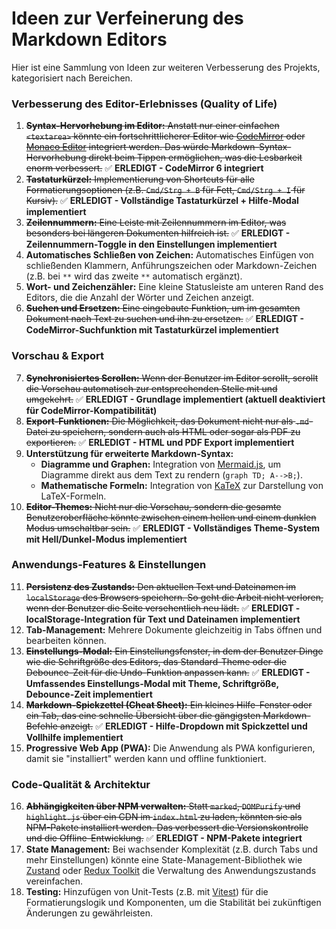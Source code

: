 # Ideen zur Verfeinerung des Markdown Editors

Hier ist eine Sammlung von Ideen zur weiteren Verbesserung des Projekts, kategorisiert nach Bereichen.

### Verbesserung des Editor-Erlebnisses (Quality of Life)

1.  ~~**Syntax-Hervorhebung im Editor:** Anstatt nur einer einfachen `<textarea>` könnte ein fortschrittlicherer Editor wie [CodeMirror](https://codemirror.net/) oder [Monaco Editor](https://microsoft.github.io/monaco-editor/) integriert werden. Das würde Markdown-Syntax-Hervorhebung direkt beim Tippen ermöglichen, was die Lesbarkeit enorm verbessert.~~ ✅ **ERLEDIGT - CodeMirror 6 integriert**
2.  ~~**Tastaturkürzel:** Implementierung von Shortcuts für alle Formatierungsoptionen (z.B. `Cmd/Strg + B` für Fett, `Cmd/Strg + I` für Kursiv).~~ ✅ **ERLEDIGT - Vollständige Tastaturkürzel + Hilfe-Modal implementiert**
3.  ~~**Zeilennummern:** Eine Leiste mit Zeilennummern im Editor, was besonders bei längeren Dokumenten hilfreich ist.~~ ✅ **ERLEDIGT - Zeilennummern-Toggle in den Einstellungen implementiert**
4.  **Automatisches Schließen von Zeichen:** Automatisches Einfügen von schließenden Klammern, Anführungszeichen oder Markdown-Zeichen (z.B. bei `**` wird das zweite `**` automatisch ergänzt).
5.  **Wort- und Zeichenzähler:** Eine kleine Statusleiste am unteren Rand des Editors, die die Anzahl der Wörter und Zeichen anzeigt.
6.  ~~**Suchen und Ersetzen:** Eine eingebaute Funktion, um im gesamten Dokument nach Text zu suchen und ihn zu ersetzen.~~ ✅ **ERLEDIGT - CodeMirror-Suchfunktion mit Tastaturkürzel implementiert**

### Vorschau & Export

7.  ~~**Synchronisiertes Scrollen:** Wenn der Benutzer im Editor scrollt, scrollt die Vorschau automatisch zur entsprechenden Stelle mit und umgekehrt.~~ ✅ **ERLEDIGT - Grundlage implementiert (aktuell deaktiviert für CodeMirror-Kompatibilität)**
8.  ~~**Export-Funktionen:** Die Möglichkeit, das Dokument nicht nur als `.md`-Datei zu speichern, sondern auch als HTML oder sogar als PDF zu exportieren.~~ ✅ **ERLEDIGT - HTML und PDF Export implementiert**
9.  **Unterstützung für erweiterte Markdown-Syntax:**
    *   **Diagramme und Graphen:** Integration von [Mermaid.js](https://mermaid.js.org/), um Diagramme direkt aus dem Text zu rendern (`graph TD; A-->B;`).
    *   **Mathematische Formeln:** Integration von [KaTeX](https://katex.org/) zur Darstellung von LaTeX-Formeln.
10. ~~**Editor-Themes:** Nicht nur die Vorschau, sondern die gesamte Benutzeroberfläche könnte zwischen einem hellen und einem dunklen Modus umschaltbar sein.~~ ✅ **ERLEDIGT - Vollständiges Theme-System mit Hell/Dunkel-Modus implementiert**

### Anwendungs-Features & Einstellungen

11. ~~**Persistenz des Zustands:** Den aktuellen Text und Dateinamen im `localStorage` des Browsers speichern. So geht die Arbeit nicht verloren, wenn der Benutzer die Seite versehentlich neu lädt.~~ ✅ **ERLEDIGT - localStorage-Integration für Text und Dateinamen implementiert**
12. **Tab-Management:** Mehrere Dokumente gleichzeitig in Tabs öffnen und bearbeiten können.
13. ~~**Einstellungs-Modal:** Ein Einstellungsfenster, in dem der Benutzer Dinge wie die Schriftgröße des Editors, das Standard-Theme oder die Debounce-Zeit für die Undo-Funktion anpassen kann.~~ ✅ **ERLEDIGT - Umfassendes Einstellungs-Modal mit Theme, Schriftgröße, Debounce-Zeit implementiert**
14. ~~**Markdown-Spickzettel (Cheat Sheet):** Ein kleines Hilfe-Fenster oder ein Tab, das eine schnelle Übersicht über die gängigsten Markdown-Befehle anzeigt.~~ ✅ **ERLEDIGT - Hilfe-Dropdown mit Spickzettel und Vollhilfe implementiert**
15. **Progressive Web App (PWA):** Die Anwendung als PWA konfigurieren, damit sie "installiert" werden kann und offline funktioniert.

### Code-Qualität & Architektur

16. ~~**Abhängigkeiten über NPM verwalten:** Statt `marked`, `DOMPurify` und `highlight.js` über ein CDN im `index.html` zu laden, könnten sie als NPM-Pakete installiert werden. Das verbessert die Versionskontrolle und die Offline-Entwicklung.~~ ✅ **ERLEDIGT - NPM-Pakete integriert**
17. **State Management:** Bei wachsender Komplexität (z.B. durch Tabs und mehr Einstellungen) könnte eine State-Management-Bibliothek wie [Zustand](https://github.com/pmndrs/zustand) oder [Redux Toolkit](https://redux-toolkit.js.org/) die Verwaltung des Anwendungszustands vereinfachen.
18. **Testing:** Hinzufügen von Unit-Tests (z.B. mit [Vitest](https://vitest.dev/)) für die Formatierungslogik und Komponenten, um die Stabilität bei zukünftigen Änderungen zu gewährleisten.
